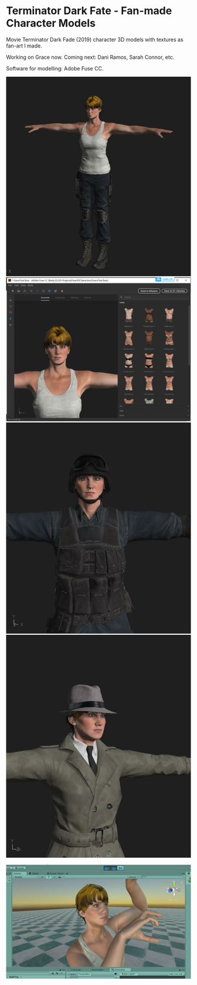 # Terminator Dark Fate - Fan-made Character Models

 Movie Terminator Dark Fade (2019) character 3D models with textures as fan-art I made.  
 
 Working on Grace now. Coming next: Dani Ramos, Sarah Connor, etc.
 
 Software for modelling: Adobe Fuse CC. 

 ![](/Grace3D-Screenshot.JPG)
 ![](/Grace3D-Screenshot2.JPG)
 ![](/Grace3D-Screenshot4.JPG)
 ![](/Grace3D-Screenshot5.JPG)
 
 ![](/Grace3D-Screenshot3.JPG)
 